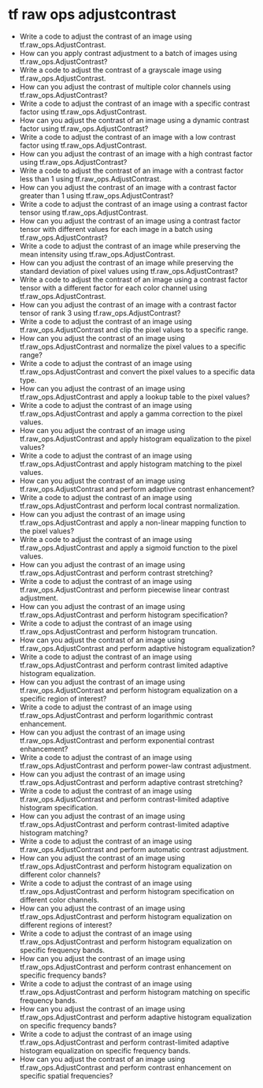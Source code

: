 # tf raw ops adjustcontrast

- Write a code to adjust the contrast of an image using tf.raw_ops.AdjustContrast.
- How can you apply contrast adjustment to a batch of images using tf.raw_ops.AdjustContrast?
- Write a code to adjust the contrast of a grayscale image using tf.raw_ops.AdjustContrast.
- How can you adjust the contrast of multiple color channels using tf.raw_ops.AdjustContrast?
- Write a code to adjust the contrast of an image with a specific contrast factor using tf.raw_ops.AdjustContrast.
- How can you adjust the contrast of an image using a dynamic contrast factor using tf.raw_ops.AdjustContrast?
- Write a code to adjust the contrast of an image with a low contrast factor using tf.raw_ops.AdjustContrast.
- How can you adjust the contrast of an image with a high contrast factor using tf.raw_ops.AdjustContrast?
- Write a code to adjust the contrast of an image with a contrast factor less than 1 using tf.raw_ops.AdjustContrast.
- How can you adjust the contrast of an image with a contrast factor greater than 1 using tf.raw_ops.AdjustContrast?
- Write a code to adjust the contrast of an image using a contrast factor tensor using tf.raw_ops.AdjustContrast.
- How can you adjust the contrast of an image using a contrast factor tensor with different values for each image in a batch using tf.raw_ops.AdjustContrast?
- Write a code to adjust the contrast of an image while preserving the mean intensity using tf.raw_ops.AdjustContrast.
- How can you adjust the contrast of an image while preserving the standard deviation of pixel values using tf.raw_ops.AdjustContrast?
- Write a code to adjust the contrast of an image using a contrast factor tensor with a different factor for each color channel using tf.raw_ops.AdjustContrast.
- How can you adjust the contrast of an image with a contrast factor tensor of rank 3 using tf.raw_ops.AdjustContrast?
- Write a code to adjust the contrast of an image using tf.raw_ops.AdjustContrast and clip the pixel values to a specific range.
- How can you adjust the contrast of an image using tf.raw_ops.AdjustContrast and normalize the pixel values to a specific range?
- Write a code to adjust the contrast of an image using tf.raw_ops.AdjustContrast and convert the pixel values to a specific data type.
- How can you adjust the contrast of an image using tf.raw_ops.AdjustContrast and apply a lookup table to the pixel values?
- Write a code to adjust the contrast of an image using tf.raw_ops.AdjustContrast and apply a gamma correction to the pixel values.
- How can you adjust the contrast of an image using tf.raw_ops.AdjustContrast and apply histogram equalization to the pixel values?
- Write a code to adjust the contrast of an image using tf.raw_ops.AdjustContrast and apply histogram matching to the pixel values.
- How can you adjust the contrast of an image using tf.raw_ops.AdjustContrast and perform adaptive contrast enhancement?
- Write a code to adjust the contrast of an image using tf.raw_ops.AdjustContrast and perform local contrast normalization.
- How can you adjust the contrast of an image using tf.raw_ops.AdjustContrast and apply a non-linear mapping function to the pixel values?
- Write a code to adjust the contrast of an image using tf.raw_ops.AdjustContrast and apply a sigmoid function to the pixel values.
- How can you adjust the contrast of an image using tf.raw_ops.AdjustContrast and perform contrast stretching?
- Write a code to adjust the contrast of an image using tf.raw_ops.AdjustContrast and perform piecewise linear contrast adjustment.
- How can you adjust the contrast of an image using tf.raw_ops.AdjustContrast and perform histogram specification?
- Write a code to adjust the contrast of an image using tf.raw_ops.AdjustContrast and perform histogram truncation.
- How can you adjust the contrast of an image using tf.raw_ops.AdjustContrast and perform adaptive histogram equalization?
- Write a code to adjust the contrast of an image using tf.raw_ops.AdjustContrast and perform contrast limited adaptive histogram equalization.
- How can you adjust the contrast of an image using tf.raw_ops.AdjustContrast and perform histogram equalization on a specific region of interest?
- Write a code to adjust the contrast of an image using tf.raw_ops.AdjustContrast and perform logarithmic contrast enhancement.
- How can you adjust the contrast of an image using tf.raw_ops.AdjustContrast and perform exponential contrast enhancement?
- Write a code to adjust the contrast of an image using tf.raw_ops.AdjustContrast and perform power-law contrast adjustment.
- How can you adjust the contrast of an image using tf.raw_ops.AdjustContrast and perform adaptive contrast stretching?
- Write a code to adjust the contrast of an image using tf.raw_ops.AdjustContrast and perform contrast-limited adaptive histogram specification.
- How can you adjust the contrast of an image using tf.raw_ops.AdjustContrast and perform contrast-limited adaptive histogram matching?
- Write a code to adjust the contrast of an image using tf.raw_ops.AdjustContrast and perform automatic contrast adjustment.
- How can you adjust the contrast of an image using tf.raw_ops.AdjustContrast and perform histogram equalization on different color channels?
- Write a code to adjust the contrast of an image using tf.raw_ops.AdjustContrast and perform histogram specification on different color channels.
- How can you adjust the contrast of an image using tf.raw_ops.AdjustContrast and perform histogram equalization on different regions of interest?
- Write a code to adjust the contrast of an image using tf.raw_ops.AdjustContrast and perform histogram equalization on specific frequency bands.
- How can you adjust the contrast of an image using tf.raw_ops.AdjustContrast and perform contrast enhancement on specific frequency bands?
- Write a code to adjust the contrast of an image using tf.raw_ops.AdjustContrast and perform histogram matching on specific frequency bands.
- How can you adjust the contrast of an image using tf.raw_ops.AdjustContrast and perform adaptive histogram equalization on specific frequency bands?
- Write a code to adjust the contrast of an image using tf.raw_ops.AdjustContrast and perform contrast-limited adaptive histogram equalization on specific frequency bands.
- How can you adjust the contrast of an image using tf.raw_ops.AdjustContrast and perform contrast enhancement on specific spatial frequencies?